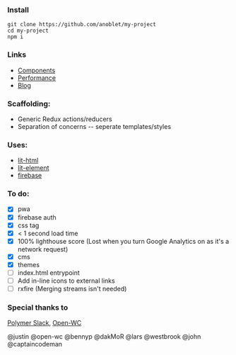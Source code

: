### Install

```
git clone https://github.com/anoblet/my-project
cd my-project
npm i
```

### Links

- [Components](https://my-project-75792.firebaseapp.com/components)
- [Performance](https://my-project-75792.firebaseapp.com/performance)
- [Blog](https://my-project-75792.firebaseapp.com/blog)

### Scaffolding:

- Generic Redux actions/reducers
- Separation of concerns -- seperate templates/styles

### Uses:

- <a href="/" target="_blank">lit-html</a>
- <a href="/" target="_blank">lit-element</a>
- <a href="/" target="_blank">firebase</a>

### To do:

- [x] pwa
- [x] firebase auth
- [x] css tag
- [x] < 1 second load time
- [x] 100% lighthouse score (Lost when you turn Google Analytics on as it's a network request)
- [x] cms
- [x] themes
- [ ] index.html entrypoint
- [ ] Add in-line icons to external links
- [ ] rxfire (Merging streams isn't needed)

### Special thanks to

<a href="https://polymer.slack.com/messages/general/" target="_blank">Polymer Slack</a>, <a href="https://open-wc.org/" target="_blank">Open-WC</a>

@justin @open-wc @bennyp @dakMoR @lars @westbrook @john @captaincodeman
